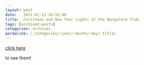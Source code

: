 ```yaml
---
layout: post
date:	2011-01-12 18:52:00
title:  Christmas and New Year Lights at the Bangalore Club
tags: [archived-posts]
categories: archives
permalink: /:categories/:year/:month/:day/:title/
---
```

<a href="http://bangalore.citizenmatters.in/blogs/show_entry/2691"> click here </a>

to see them!
